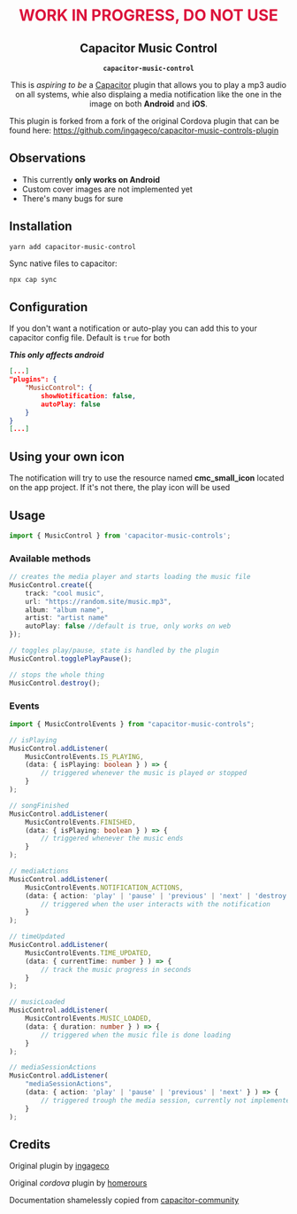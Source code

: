 <h1 align="center" style="color: crimson; font-weight: bold;">WORK IN PROGRESS, DO NOT USE</h1>
<h2 align="center">Capacitor Music Control</h2>
<p align="center"><strong><code>capacitor-music-control</code></strong></p>
<p align="center">
  This is <i>aspiring to be</i> a <a href="https://capacitor.ionicframework.com">Capacitor</a> plugin that allows you to play a mp3 audio on all systems, whie also displaing a media notification like the one in the image on both <strong>Android</strong> and <strong>iOS</strong>.
</p>

This plugin is forked from a fork of the original Cordova plugin that can be found here:
https://github.com/ingageco/capacitor-music-controls-plugin

## Observations

* This currently **only works on Android**
* Custom cover images are not implemented yet
* There's many bugs for sure
## Installation


```console
yarn add capacitor-music-control
```

Sync native files to capacitor:

```bash
npx cap sync
```


## Configuration
If you don't want a notification or auto-play you can add this to your capacitor config file.
Default is `true` for both

***This only affects android***

```json
[...]
"plugins": {
	"MusicControl": {
		showNotification: false,
		autoPlay: false
	}
}
[...]
```

## Using your own icon

The notification will try to use the resource named **cmc_small_icon** located on the app project. If it's not there, the play icon will be used

## Usage
```typescript
import { MusicControl } from 'capacitor-music-controls';
```
### Available methods
```typescript
// creates the media player and starts loading the music file
MusicControl.create({
	track: "cool music",
	url: "https://random.site/music.mp3",
	album: "album name",
	artist: "artist name"
	autoPlay: false //default is true, only works on web
});

// toggles play/pause, state is handled by the plugin
MusicControl.togglePlayPause();

// stops the whole thing
MusicControl.destroy();

```

### Events


```typescript
import { MusicControlEvents } from "capacitor-music-controls";

// isPlaying
MusicControl.addListener(
	MusicControlEvents.IS_PLAYING,
	(data: { isPlaying: boolean } ) => {
		// triggered whenever the music is played or stopped
	}
);

// songFinished
MusicControl.addListener(
	MusicControlEvents.FINISHED,
	(data: { isPlaying: boolean } ) => {
		// triggered whenever the music ends
	}
);

// mediaActions
MusicControl.addListener(
	MusicControlEvents.NOTIFICATION_ACTIONS,
	(data: { action: 'play' | 'pause' | 'previous' | 'next' | 'destroy' } ) => {
		// triggered when the user interacts with the notification		
	}
);

// timeUpdated
MusicControl.addListener(
	MusicControlEvents.TIME_UPDATED,
	(data: { currentTime: number } ) => {
		// track the music progress in seconds
	}
);

// musicLoaded
MusicControl.addListener(
	MusicControlEvents.MUSIC_LOADED,
	(data: { duration: number } ) => {
		// triggered when the music file is done loading
	}
);

// mediaSessionActions
MusicControl.addListener(
	"mediaSessionActions",
	(data: { action: 'play' | 'pause' | 'previous' | 'next' } ) => {
		// triggered trough the media session, currently not implemented
	}
);

```

## Credits

Original plugin by [ingageco](https://github.com/ingageco)

Original _cordova_ plugin by [homerours](https://github.com/homerours)

Documentation shamelessly copied from [capacitor-community](https://github.com/capacitor-community)

